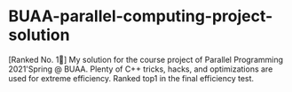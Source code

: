 # BUAA-parallel-computing-project-solution
[Ranked No. 1🥇] My solution for the course project of Parallel Programming 2021'Spring @ BUAA. Plenty of C++ tricks, hacks, and optimizations are used for extreme efficiency. Ranked top1 in the final efficiency test.
